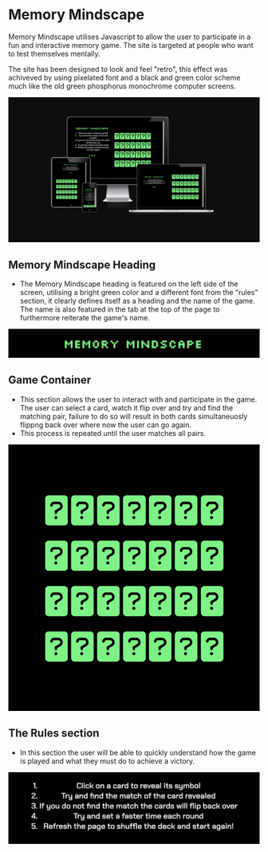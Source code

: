# Memory Mindscape

Memory Mindscape utilises Javascript to allow the user to participate in a fun and interactive memory game. The site is targeted at people who want to test themselves mentally.

The site has been designed to look and feel "retro", this effect was achiveved by using pixelated font and a black and green color scheme much like the old green phosphorus monochrome computer screens.

![responsive-design-layout](./assets/images/responsive-design.png)

## Memory Mindscape Heading
- The Memory Mindscape heading is featured on the left side of the screen, utilising a bright green color and a different font from the "rules" section, it clearly defines itself as a heading and the name of the game. The name is also featured in the tab at the top of the page to furthermore reiterate the game's name.

![heading](./assets/images/heading.png)

## Game Container
- This section allows the user to interact with and participate in the game. The user can select a card, watch it flip over and try and find the matching pair, failure to do so will result in both cards simultaneuosly flippng back over where now the user can go again.
- This process is repeated until the user matches all pairs.

![game-area](./assets/images/game-area.png)

## The Rules section
- In this section the user will be able to quickly understand how the game is played and what they must do to achieve a victory.

![rules](./assets/images/rules.png)